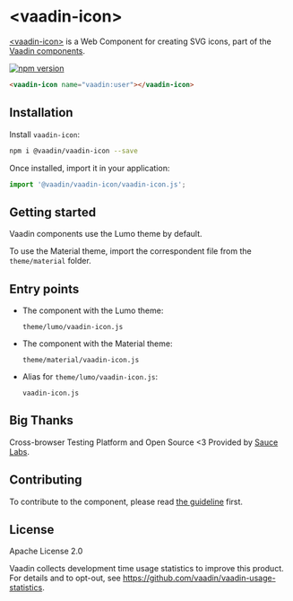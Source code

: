 # &lt;vaadin-icon&gt;

[&lt;vaadin-icon&gt;](https://vaadin.com/docs/latest/ds/components/icon) is a Web Component for creating SVG icons, part of the [Vaadin components](https://vaadin.com/docs/latest/ds/components).

[![npm version](https://badgen.net/npm/v/@vaadin/vaadin-icon)](https://www.npmjs.com/package/@vaadin/vaadin-icon)

```html
<vaadin-icon name="vaadin:user"></vaadin-icon>
```

## Installation

Install `vaadin-icon`:

```sh
npm i @vaadin/vaadin-icon --save
```

Once installed, import it in your application:

```js
import '@vaadin/vaadin-icon/vaadin-icon.js';
```

## Getting started

Vaadin components use the Lumo theme by default.

To use the Material theme, import the correspondent file from the `theme/material` folder.

## Entry points

- The component with the Lumo theme:

  `theme/lumo/vaadin-icon.js`

- The component with the Material theme:

  `theme/material/vaadin-icon.js`

- Alias for `theme/lumo/vaadin-icon.js`:

  `vaadin-icon.js`

## Big Thanks

Cross-browser Testing Platform and Open Source <3 Provided by [Sauce Labs](https://saucelabs.com).

## Contributing

To contribute to the component, please read [the guideline](https://github.com/vaadin/vaadin-core/blob/master/CONTRIBUTING.md) first.

## License

Apache License 2.0

Vaadin collects development time usage statistics to improve this product. For details and to opt-out, see https://github.com/vaadin/vaadin-usage-statistics.
